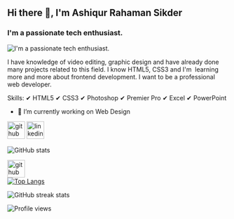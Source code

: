 ## Hi there 👋, I'm Ashiqur Rahaman Sikder
### I'm a passionate tech enthusiast.
![I'm a passionate tech enthusiast.](https://media-exp1.licdn.com/dms/image/C4D22AQGKdbW8COyrRg/feedshare-shrink_800/0/1654027110715?e=1657152000&v=beta&t=XDetnnITUg3iif4rAMmAY--jWyy7-RR7Yi8VkjsXRwk)

I have knowledge of video editing, graphic design and have already done many projects related to this field. I know HTML5, CSS3 and I'm  learning more and more about frontend development. I want to be a professional web developer.

Skills:
       ✔ HTML5
       ✔ CSS3
       ✔ Photoshop
       ✔ Premier Pro
       ✔ Excel
       ✔ PowerPoint

- 🔭 I’m currently working on Web Design 


[<img src='https://cdn.jsdelivr.net/npm/simple-icons@3.0.1/icons/github.svg' alt='github' height='40'>](https://github.com/anik6984tl)  [<img src='https://cdn.jsdelivr.net/npm/simple-icons@3.0.1/icons/linkedin.svg' alt='linkedin' height='40'>](https://www.linkedin.com/in/anik6984tl/)  

![GitHub stats](https://github-readme-stats.vercel.app/api?username=anik6984tl&show_icons=true)

[<img src='https://cdn.jsdelivr.net/npm/simple-icons@3.0.1/icons/github.svg' alt='github' height='40'>](https://github.com/anik6984tl)  
[![Top Langs](https://github-readme-stats.vercel.app/api/top-langs/?username=anik6984tl)](https://github.com/anuraghazra/github-readme-stats)

![GitHub streak stats](https://github-readme-streak-stats.herokuapp.com/?user=anik6984tl)  

![Profile views](https://gpvc.arturio.dev/anik6984tl)  
